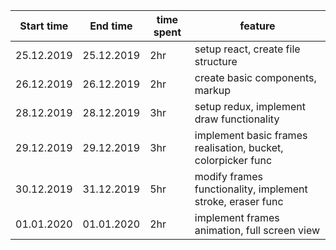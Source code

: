 | Start time | End time   | time spent | feature                                                      |
| ---------- | ---------- | ---------- | ------------------------------------------------------------ |
| 25.12.2019 | 25.12.2019 | 2hr        | setup react, create file structure                           |
| 26.12.2019 | 26.12.2019 | 2hr        | create basic components, markup                              |
| 28.12.2019 | 28.12.2019 | 3hr        | setup redux, implement draw functionality                    |
| 29.12.2019 | 29.12.2019 | 3hr        | implement basic frames realisation, bucket, colorpicker func |
| 30.12.2019 | 31.12.2019 | 5hr        | modify frames functionality, implement stroke, eraser func   |
| 01.01.2020 | 01.01.2020 | 2hr        | implement frames animation, full screen view                 |
